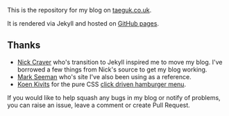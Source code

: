 This is the repository for my blog on [taeguk.co.uk](http://taeguk.co.uk).

It is rendered via Jekyll and hosted on [GitHub pages](http://xdadaveshaw.github.io).

Thanks
---
 - [Nick Craver](https://github.com/NickCraver/nickcraver.github.com) who's transition to Jekyll inspired me to move my blog. I've borrowed a few things from Nick's source to get my blog working.
 - [Mark Seeman](https://github.com/ploeh/ploeh.github.com) who's site I've also been using as a reference.
 - [Koen Kivits](http://koen.kivits.com) for the pure CSS [click driven hamburger menu](http://koen.kivits.com/articles/pure-css-menu/).
 
 If you would like to help squash any bugs in my blog or notify of problems, you can raise an issue, leave a comment or create Pull Request.